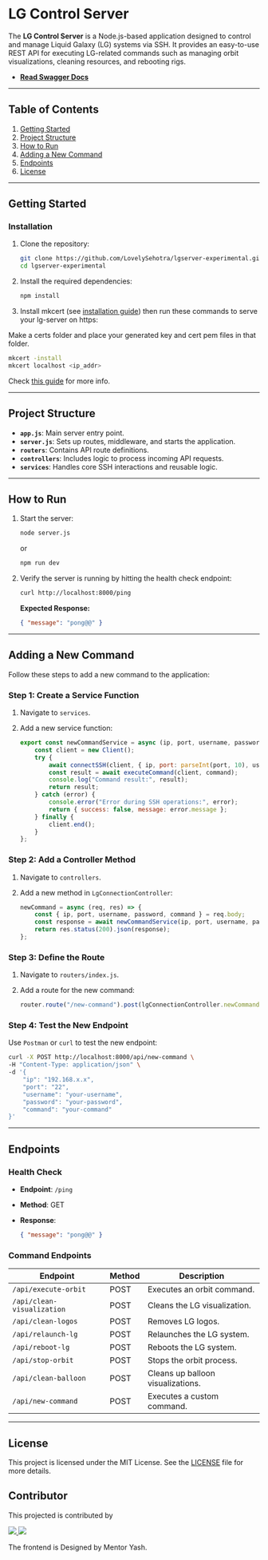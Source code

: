# LG Control Server

The **LG Control Server** is a Node.js-based application designed to control and manage Liquid Galaxy (LG) systems via SSH. It provides an easy-to-use REST API for executing LG-related commands such as managing orbit visualizations, cleaning resources, and rebooting rigs.

- [**Read Swagger Docs**](https://rohit-554.github.io/LgServerSwaggerApi/#/)

---

## Table of Contents

1. [Getting Started](#getting-started)
2. [Project Structure](#project-structure)
3. [How to Run](#how-to-run)
4. [Adding a New Command](#adding-a-new-command)
5. [Endpoints](#endpoints)
6. [License](#license)

---

## Getting Started

### Installation

1. Clone the repository:

   ```bash
   git clone https://github.com/LovelySehotra/lgserver-experimental.git
   cd lgserver-experimental
   ```

2. Install the required dependencies:

   ```bash
   npm install
   ```

3. Install mkcert (see [installation guide](https://github.com/FiloSottile/mkcert)) then run these commands to serve your lg-server on https:

Make a certs folder and place your generated key and cert pem files in that folder.

```bash
mkcert -install   
mkcert localhost <ip_addr>
```

Check [this guide](https://zellwk.com/blog/serving-https-locally-with-node/) for more info.

---

## Project Structure

- **`app.js`**: Main server entry point.
- **`server.js`**: Sets up routes, middleware, and starts the application.
- **`routers`**: Contains API route definitions.
- **`controllers`**: Includes logic to process incoming API requests.
- **`services`**: Handles core SSH interactions and reusable logic.

---

## How to Run

1. Start the server:

   ```bash
   node server.js
   ```

   or

    ```bash
   npm run dev
   ```

2. Verify the server is running by hitting the health check endpoint:

   ```bash
   curl http://localhost:8000/ping
   ```

   **Expected Response:**

   ```json
   { "message": "pong@@" }
   ```

---

## Adding a New Command

Follow these steps to add a new command to the application:

### Step 1: Create a Service Function

1. Navigate to `services`.
2. Add a new service function:

   ```javascript
   export const newCommandService = async (ip, port, username, password, command) => {
       const client = new Client();
       try {
           await connectSSH(client, { ip, port: parseInt(port, 10), username, password });
           const result = await executeCommand(client, command);
           console.log("Command result:", result);
           return result;
       } catch (error) {
           console.error("Error during SSH operations:", error);
           return { success: false, message: error.message };
       } finally {
           client.end();
       }
   };
   ```

### Step 2: Add a Controller Method

1. Navigate to `controllers`.
2. Add a new method in `LgConnectionController`:

   ```javascript
   newCommand = async (req, res) => {
       const { ip, port, username, password, command } = req.body;
       const response = await newCommandService(ip, port, username, password, command);
       return res.status(200).json(response);
   };
   ```

### Step 3: Define the Route

1. Navigate to `routers/index.js`.
2. Add a route for the new command:

   ```javascript
   router.route("/new-command").post(lgConnectionController.newCommand);
   ```

### Step 4: Test the New Endpoint

Use `Postman` or `curl` to test the new endpoint:

```bash
curl -X POST http://localhost:8000/api/new-command \
-H "Content-Type: application/json" \
-d '{
    "ip": "192.168.x.x",
    "port": "22",
    "username": "your-username",
    "password": "your-password",
    "command": "your-command"
}'
```

---

## Endpoints

### Health Check

- **Endpoint**: `/ping`
- **Method**: GET
- **Response**:

  ```json
  { "message": "pong@@" }
  ```

### Command Endpoints

| Endpoint                      | Method | Description                      |
|-------------------------------|--------|----------------------------------|
| `/api/execute-orbit`          | POST   | Executes an orbit command.       |
| `/api/clean-visualization`    | POST   | Cleans the LG visualization.     |
| `/api/clean-logos`            | POST   | Removes LG logos.                |
| `/api/relaunch-lg`            | POST   | Relaunches the LG system.        |
| `/api/reboot-lg`              | POST   | Reboots the LG system.           |
| `/api/stop-orbit`             | POST   | Stops the orbit process.         |
| `/api/clean-balloon`          | POST   | Cleans up balloon visualizations.|
| `/api/new-command`            | POST   | Executes a custom command.       |

---

## License

This project is licensed under the MIT License. See the [LICENSE](LICENSE) file for more details.

## Contributor

This projected is contributed by
  
<a href="https://github.com/LiquidGalaxyLAB/lg-server/graphs/contributors">
  <img src="https://contrib.rocks/image?repo=LiquidGalaxyLAB/lg-server" />
</a>

<a href="https://github.com/LovelySehotra12/Swiper-Carousel/graphs/contributors">
  <img src="https://contrib.rocks/image?repo=LovelySehotra12/Swiper-Carousel" />
</a>

The frontend is Designed by Mentor Yash.
